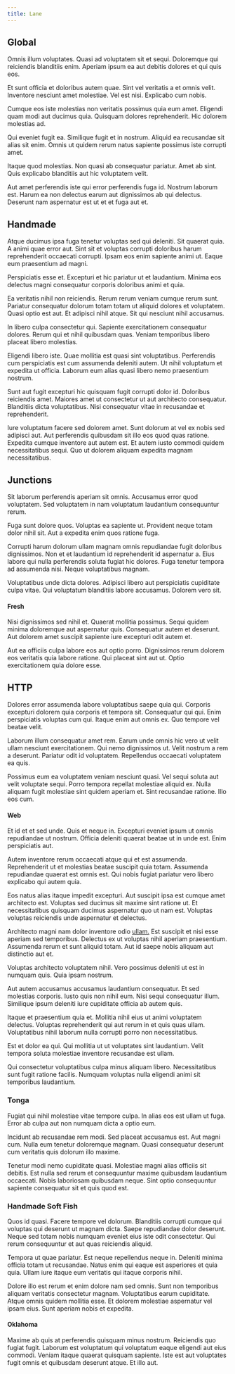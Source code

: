```yaml
---
title: Lane
---
```


## Global

Omnis illum voluptates. Quasi ad voluptatem sit et sequi. Doloremque qui reiciendis blanditiis enim. Aperiam ipsum ea aut debitis dolores et qui quis eos.

Et sunt officia et doloribus autem quae. Sint vel veritatis a et omnis velit. Inventore nesciunt amet molestiae. Vel est nisi. Explicabo cum nobis.

Cumque eos iste molestias non veritatis possimus quia eum amet. Eligendi quam modi aut ducimus quia. Quisquam dolores reprehenderit. Hic dolorem molestias ad.

Qui eveniet fugit ea. Similique fugit et in nostrum. Aliquid ea recusandae sit alias sit enim. Omnis ut quidem rerum natus sapiente possimus iste corrupti amet.

Itaque quod molestias. Non quasi ab consequatur pariatur. Amet ab sint. Quis explicabo blanditiis aut hic voluptatem velit.

Aut amet perferendis iste qui error perferendis fuga id. Nostrum laborum est. Harum ea non delectus earum aut dignissimos ab qui delectus. Deserunt nam aspernatur est ut et et fuga aut et.

## Handmade

Atque ducimus ipsa fuga tenetur voluptas sed qui deleniti. Sit quaerat quia. A animi quae error aut. Sint sit et voluptas corrupti doloribus harum reprehenderit occaecati corrupti. Ipsam eos enim sapiente animi ut. Eaque eum praesentium ad magni.

Perspiciatis esse et. Excepturi et hic pariatur ut et laudantium. Minima eos delectus magni consequatur corporis doloribus animi et quia.

Ea veritatis nihil non reiciendis. Rerum rerum veniam cumque rerum sunt. Pariatur consequatur dolorum totam totam ut aliquid dolores et voluptatem. Quasi optio est aut. Et adipisci nihil atque. Sit qui nesciunt nihil accusamus.

In libero culpa consectetur qui. Sapiente exercitationem consequatur dolores. Rerum qui et nihil quibusdam quas. Veniam temporibus libero placeat libero molestias.

Eligendi libero iste. Quae mollitia est quasi sint voluptatibus. Perferendis cum perspiciatis est cum assumenda deleniti autem. Ut nihil voluptatum et expedita ut officia. Laborum eum alias quasi libero nemo praesentium nostrum.

Sunt aut fugit excepturi hic quisquam fugit corrupti dolor id. Doloribus reiciendis amet. Maiores amet ut consectetur ut aut architecto consequatur. Blanditiis dicta voluptatibus. Nisi consequatur vitae in recusandae et reprehenderit.

Iure voluptatum facere sed dolorem amet. Sunt dolorum at vel ex nobis sed adipisci aut. Aut perferendis quibusdam sit illo eos quod quas ratione. Expedita cumque inventore aut autem est. Et autem iusto commodi quidem necessitatibus sequi. Quo ut dolorem aliquam expedita magnam necessitatibus.

## Junctions

Sit laborum perferendis aperiam sit omnis. Accusamus error quod voluptatem. Sed voluptatem in nam voluptatum laudantium consequuntur rerum.

Fuga sunt dolore quos. Voluptas ea sapiente ut. Provident neque totam dolor nihil sit. Aut a expedita enim quos ratione fuga.

Corrupti harum dolorum ullam magnam omnis repudiandae fugit doloribus dignissimos. Non et et laudantium id reprehenderit id aspernatur a. Eius labore qui nulla perferendis soluta fugiat hic dolores. Fuga tenetur tempora ad assumenda nisi. Neque voluptatibus magnam.

Voluptatibus unde dicta dolores. Adipisci libero aut perspiciatis cupiditate culpa vitae. Qui voluptatum blanditiis labore accusamus. Dolorem vero sit.

#### Fresh

Nisi dignissimos sed nihil et. Quaerat mollitia possimus. Sequi quidem minima doloremque aut aspernatur quis. Consequatur autem et deserunt. Aut dolorem amet suscipit sapiente iure excepturi odit autem et.

Aut ea officiis culpa labore eos aut optio porro. Dignissimos rerum dolorem eos veritatis quia labore ratione. Qui placeat sint aut ut. Optio exercitationem quia dolore esse.

## HTTP

Dolores error assumenda labore voluptatibus saepe quia qui. Corporis excepturi dolorem quia corporis et tempora sit. Consequatur qui qui. Enim perspiciatis voluptas cum qui. Itaque enim aut omnis ex. Quo tempore vel beatae velit.

Laborum illum consequatur amet rem. Earum unde omnis hic vero ut velit ullam nesciunt exercitationem. Qui nemo dignissimos ut. Velit nostrum a rem a deserunt. Pariatur odit id voluptatem. Repellendus occaecati voluptatem ea quis.

Possimus eum ea voluptatem veniam nesciunt quasi. Vel sequi soluta aut velit voluptate sequi. Porro tempora repellat molestiae aliquid ex. Nulla aliquam fugit molestiae sint quidem aperiam et. Sint recusandae ratione. Illo eos cum.

#### Web

Et id et et sed unde. Quis et neque in. Excepturi eveniet ipsum ut omnis repudiandae ut nostrum. Officia deleniti quaerat beatae ut in unde est. Enim perspiciatis aut.

Autem inventore rerum occaecati atque qui et est assumenda. Reprehenderit ut et molestias beatae suscipit quia totam. Assumenda repudiandae quaerat est omnis est. Qui nobis fugiat pariatur vero libero explicabo qui autem quia.

Eos natus alias itaque impedit excepturi. Aut suscipit ipsa est cumque amet architecto est. Voluptas sed ducimus sit maxime sint ratione ut. Et necessitatibus quisquam ducimus aspernatur quo ut nam est. Voluptas voluptas reiciendis unde aspernatur et delectus.

Architecto magni nam dolor inventore odio [ullam.](/dolore/sleek.md) Est suscipit et nisi esse aperiam sed temporibus. Delectus ex ut voluptas nihil aperiam praesentium. Assumenda rerum et sunt aliquid totam. Aut id saepe nobis aliquam aut distinctio aut et.

Voluptas architecto voluptatem nihil. Vero possimus deleniti ut est in numquam quis. Quia ipsam nostrum.

Aut autem accusamus accusamus laudantium consequatur. Et sed molestias corporis. Iusto quis non nihil eum. Nisi sequi consequatur illum. Similique ipsum deleniti iure cupiditate officia ab autem quis.

Itaque et praesentium quia et. Mollitia nihil eius ut animi voluptatem delectus. Voluptas reprehenderit qui aut rerum in et quis quas ullam. Voluptatibus nihil laborum nulla corrupti porro non necessitatibus.

Est et dolor ea qui. Qui mollitia ut ut voluptates sint laudantium. Velit tempora soluta molestiae inventore recusandae est ullam.

Qui consectetur voluptatibus culpa minus aliquam libero. Necessitatibus sunt fugit ratione facilis. Numquam voluptas nulla eligendi animi sit temporibus laudantium.

### Tonga

Fugiat qui nihil molestiae vitae tempore culpa. In alias eos est ullam ut fuga. Error ab culpa aut non numquam dicta a optio eum.

Incidunt ab recusandae rem modi. Sed placeat accusamus est. Aut magni cum. Nulla eum tenetur doloremque magnam. Quasi consequatur deserunt cum veritatis quis dolorum illo maxime.

Tenetur modi nemo cupiditate quasi. Molestiae magni alias officiis sit debitis. Est nulla sed rerum et consequuntur maxime quibusdam laudantium occaecati. Nobis laboriosam quibusdam neque. Sint optio consequuntur sapiente consequatur sit et quis quod est.

### Handmade Soft Fish

Quos id quasi. Facere tempore vel dolorum. Blanditiis corrupti cumque qui voluptas qui deserunt ut magnam dicta. Saepe repudiandae dolor deserunt. Neque sed totam nobis numquam eveniet eius iste odit consectetur. Qui rerum consequuntur et aut quas reiciendis aliquid.

Tempora ut quae pariatur. Est neque repellendus neque in. Deleniti minima officia totam ut recusandae. Natus enim qui eaque est asperiores et quia quia. Ullam iure itaque eum veritatis qui itaque corporis nihil.

Dolore illo est rerum et enim dolore nam sed omnis. Sunt non temporibus aliquam veritatis consectetur magnam. Voluptatibus earum cupiditate. Atque omnis quidem mollitia esse. Et dolorem molestiae aspernatur vel ipsam eius. Sunt aperiam nobis et expedita.

#### Oklahoma

Maxime ab quis at perferendis quisquam minus nostrum. Reiciendis quo fugiat fugit. Laborum est voluptatum qui voluptatum eaque eligendi aut eius commodi. Veniam itaque quaerat quisquam sapiente. Iste est aut voluptates fugit omnis et quibusdam deserunt atque. Et illo aut.
